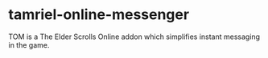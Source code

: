# tamriel-online-messenger
TOM is a The Elder Scrolls Online addon which simplifies instant messaging in the game.

